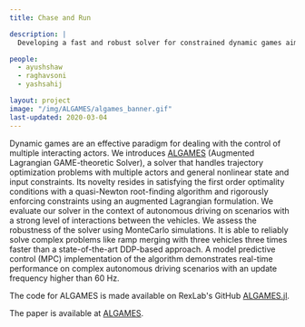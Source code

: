 ```yaml
---
title: Chase and Run

description: |
  Developing a fast and robust solver for constrained dynamic games aimed at identifying Nash equilibrium strategies.

people:
  - ayushshaw
  - raghavsoni
  - yashsahij

layout: project
image: "/img/ALGAMES/algames_banner.gif"
last-updated: 2020-03-04
---
```


Dynamic games are an effective paradigm for dealing with the control of multiple interacting actors. We introduces [ALGAMES](https://github.com/RoboticExplorationLab/ALGAMES.jl.git) (Augmented Lagrangian GAME-theoretic Solver), a solver that handles trajectory optimization problems with multiple actors and general nonlinear state and input constraints. Its novelty resides in satisfying the first order optimality conditions with a quasi-Newton root-finding algorithm and rigorously enforcing constraints using an augmented Lagrangian formulation. We evaluate our solver in the context of autonomous driving on scenarios with a strong level of interactions between the vehicles. We assess the robustness of the solver using MonteCarlo simulations. It is able to reliably solve complex problems like ramp merging with three vehicles three times faster than a state-of-the-art DDP-based approach. A model predictive control (MPC) implementation of the algorithm demonstrates real-time performance on complex autonomous driving scenarios with an update frequency higher than 60 Hz.



<!-- The main results obtained demonstrating ALGAMES performance are presented in this short video.
[![ALGAMES](/img/algames_video.png)](https://www.youtube.com/watch?v=ZvaVNvw5fYw "ALGAMES") -->

The code for ALGAMES is made available on RexLab's GitHub [ALGAMES.jl](https://github.com/RoboticExplorationLab/ALGAMES.jl.git).

The paper is available at [ALGAMES](https://roboticexplorationlab.org/papers/ALGAMES.pdf).

<!-- ![Nash equilibrium strategies obtained with ALGAMES on a ramp merging scenario.](/img/ramp_merging.gif) -->

<!-- ![Nash equilibrium strategies obtained with ALGAMES on a lane changing scenario.](/img/lane_changing.gif) -->

<!-- ![Nash equilibrium strategies obtained with ALGAMES for an overtaking maneuver.](/img/ALGAMES/overtaking_landscape.gif) -->
